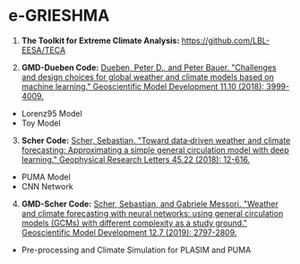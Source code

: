 # e-GRIESHMA

1. **The Toolkit for Extreme Climate Analysis:** https://github.com/LBL-EESA/TECA

2. **GMD-Dueben Code:** [Dueben, Peter D., and Peter Bauer. "Challenges and design choices for global weather and climate models based on machine learning." Geoscientific Model Development 11.10 (2018): 3999-4009.](https://gmd.copernicus.org/articles/11/3999/2018/)
  * Lorenz95 Model 
  * Toy Model

3. **Scher Code:** [Scher, Sebastian. "Toward data‐driven weather and climate forecasting: Approximating a simple general circulation model with deep learning." Geophysical Research Letters 45.22 (2018): 12-616.](https://agupubs.onlinelibrary.wiley.com/doi/full/10.1029/2018GL080704)
  * PUMA Model 
  * CNN Network
  
4. **GMD-Scher Code:** [Scher, Sebastian, and Gabriele Messori. "Weather and climate forecasting with neural networks: using general circulation models (GCMs) with different complexity as a study ground." Geoscientific Model Development 12.7 (2019): 2797-2809.](https://gmd.copernicus.org/articles/12/2797/2019/gmd-12-2797-2019-discussion.html)
  * Pre-processing and Climate Simulation for PLASIM and PUMA
